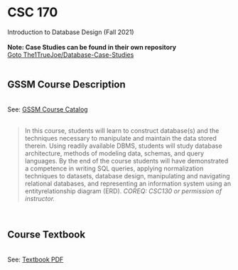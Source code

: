 # CSC 170

Introduction to Database Design (Fall 2021)
<br><br>
<b>Note: Case Studies can be found in their own repository </b><br>
<a href='https://github.com/The1TrueJoe/Database-Case-Studies'>Goto The1TrueJoe/Database-Case-Studies</a>
<br><br>
## GSSM Course Description
<br>
See: <a href='https://dc.statelibrary.sc.gov/bitstream/handle/10827/36887/GSSM_Course_Catalog_2021-2022.pdf'>GSSM Course Catalog </a>
<br><br>

> In this course, students will learn to construct database(s) and the techniques necessary to manipulate and
maintain the data stored therein. Using readily available DBMS, students will study database architecture,
methods of modeling data, schemas, and query languages. By the end of the course students will have
demonstrated a competence in writing SQL queries, applying normalization techniques to datasets, database
design, manipulating and navigating relational databases, and representing an information system using an entityrelationship diagram (ERD). <I>COREQ: CSC130 or permission of instructor.</I>

<br>

## Course Textbook
<br>
See: <a href = 'https://github.com/The1TrueJoe/SCGSSM-Assignments/blob/main/CSC170/DBD%20Textbook.pdf'>Textbook PDF</a>
